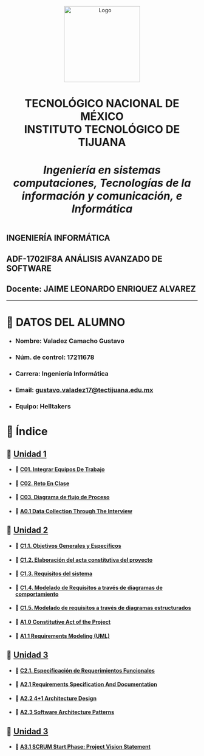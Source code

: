 
<p align="center">
    <img alt="Logo" src="https://www.tijuana.tecnm.mx/wp-content/themes/tecnm/images/logo_TECT.png" width=200 height=200>

<h1><center><b>
TECNOLÓGICO NACIONAL DE MÉXICO <br>
INSTITUTO TECNOLÓGICO DE TIJUANA <br>
<h5>Ingeniería en sistemas computaciones, Tecnologías de la información y comunicación, e Informática</h5>
</b></center></h1>
</p>


# 
## INGENIERÍA INFORMÁTICA
## ADF-1702IF8A ANÁLISIS AVANZADO DE SOFTWARE
## Docente: JAIME LEONARDO ENRIQUEZ ALVAREZ
___
# :page_with_curl: DATOS DEL ALUMNO
- ### Nombre: **Valadez Camacho Gustavo**
- ### Núm. de control: **17211678**
- ### Carrera: **Ingeniería Informática**
- ### Email: **gustavo.valadez17@tectijuana.edu.mx**
- ### Equipo: Helltakers 

# :floppy_disk: Índice 
## :file_folder: [Unidad 1](./Unidad_1)

- #### :page_facing_up: [C01. Integrar Equipos De Trabajo](./Unidad_1/C01._IntegrarEquiposDeTrabajo_GustavoValadezCamacho.md)
- #### :page_facing_up: [C02. Reto En Clase](./Unidad_1/C02._RetoEnClase_GustavoValadezCamacho.md)
- #### :page_facing_up: [C03. Diagrama de flujo de Proceso](./Unidad_1/C03._DiagramaDeFlujo_Proceso_GustavoValadezCamacho.md)
- #### :page_facing_up: [A0.1 Data Collection Through The Interview](./Unidad_1/A0.1_DataCollectionThroughTheInterview_ValadezCamachoGustavo.md)

## :file_folder: [Unidad 2](./Unidad_2)

- #### :page_facing_up: [C1.1. Objetivos Generales y Específicos](./Unidad_2/C1.1_ObjetivosGenerales_Especificos_ValadezCamachoGustavo.md)
- #### :page_facing_up: [C1.2. Elaboración del acta constitutiva del proyecto](./Unidad_2/C1.2_ActaConstitutiva_delProyecto_GustavoValadezCamacho.md)
- #### :page_facing_up: [C1.3. Requisitos del sistema](./Unidad_2/C1.3_Requisitos_del_sistema_GustavoValadezCamacho.md)
- #### :page_facing_up: [C1.4. Modelado de Requisitos a través de diagramas de comportamiento](./Unidad_2/C1.4_UML_Casos_de_uso_Secuencia_Clases_GustavoValadezCamacho.md)
- #### :page_facing_up: [C1.5. Modelado de requisitos a través de diagramas estructurados](./Unidad_2/C1.5_UML_Estado_componentes_distribucion_GustavoValadezCamacho.md)
- #### :page_facing_up: [A1.0 Constitutive Act of the Project](./Unidad_2/A1.0_ConstitutiveActOfTheProject_GustavoValadezCamacho.md)
- #### :page_facing_up: [A1.1 Requirements Modeling (UML)](./Unidad_2/A1.1_RequirementsModeling_GustavoValadezCamacho.md)

## :file_folder: [Unidad 3](./Unidad_3)

- #### :page_facing_up: [C2.1. Especificación de Requerimientos Funcionales](./Unidad_3/C2.1_EspecificacionRequerimientos_Funcionales_GustavoValadezCamacho.md)
- #### :page_facing_up: [A2.1 Requirements Specification And Documentation](./Unidad_3/A2.1_RequirementsSpecificationAndDocumentation_GustavoValadezCamacho.md)
- #### :page_facing_up: [A2.2 4+1 Architecture Design](./Unidad_3/A2.2_4+1ArchitectureDesign_GustavoValadezCamacho.md)
- #### :page_facing_up: [A2.3 Software Architecture Patterns](./Unidad_3/A2.3_SoftwareArchitecturePatterns_GustavoValadezCamacho.md)

## :file_folder: [Unidad 3](./Unidad_3)

- #### :page_facing_up: [A3.1 SCRUM Start Phase: Project Vision Statement](./Unidad_4/A3.1_ScrumStartPhaseProjectVisionStatement_GustavoValadezCamacho.md)